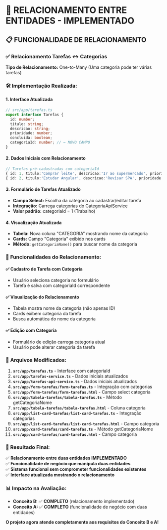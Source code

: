 # 🔗 RELACIONAMENTO ENTRE ENTIDADES - IMPLEMENTADO

## 📋 **FUNCIONALIDADE DE RELACIONAMENTO**

### ✅ **Relacionamento Tarefas ↔ Categorias**

**Tipo de Relacionamento:** One-to-Many (Uma categoria pode ter várias tarefas)

### 🛠️ **Implementação Realizada:**

#### **1. Interface Atualizada**
```typescript
// src/app/tarefas.ts
export interface Tarefas {
  id: number;
  titulo: string;
  descricao: string;
  prioridade: number;
  concluida: boolean;
  categoriaId: number; // ← NOVO CAMPO
}
```

#### **2. Dados Iniciais com Relacionamento**
```typescript
// Tarefas pré-cadastradas com categoriaId
{ id: 1, titulo:'Comprar leite', descricao:'Ir ao supermercado', prioridade:2, concluida:false, categoriaId: 1 },
{ id: 2, titulo:'Estudar Angular', descricao:'Revisar SPA', prioridade:1, concluida:false, categoriaId: 2 }
```

#### **3. Formulário de Tarefas Atualizado**
- **Campo Select:** Escolha da categoria ao cadastrar/editar tarefa
- **Integração:** Carrega categorias do CategoriaApiService
- **Valor padrão:** categoriaId = 1 (Trabalho)

#### **4. Visualização Atualizada**
- **Tabela:** Nova coluna "CATEGORIA" mostrando nome da categoria
- **Cards:** Campo "Categoria" exibido nos cards
- **Método:** `getCategoriaNome()` para buscar nome da categoria

### 🎯 **Funcionalidades do Relacionamento:**

#### **✅ Cadastro de Tarefa com Categoria**
- Usuário seleciona categoria no formulário
- Tarefa é salva com categoriaId correspondente

#### **✅ Visualização do Relacionamento**
- Tabela mostra nome da categoria (não apenas ID)
- Cards exibem categoria da tarefa
- Busca automática do nome da categoria

#### **✅ Edição com Categoria**
- Formulário de edição carrega categoria atual
- Usuário pode alterar categoria da tarefa

### 🔧 **Arquivos Modificados:**

1. **`src/app/tarefas.ts`** - Interface com categoriaId
2. **`src/app/tarefas-service.ts`** - Dados iniciais atualizados
3. **`src/app/tarefas-api-service.ts`** - Dados iniciais atualizados
4. **`src/app/form-tarefas/form-tarefas.ts`** - Integração com categorias
5. **`src/app/form-tarefas/form-tarefas.html`** - Campo select categoria
6. **`src/app/tabela-tarefas/tabela-tarefas.ts`** - Método getCategoriaNome
7. **`src/app/tabela-tarefas/tabela-tarefas.html`** - Coluna categoria
8. **`src/app/list-card-tarefas/list-card-tarefas.ts`** - Integração categorias
9. **`src/app/list-card-tarefas/list-card-tarefas.html`** - Campo categoria
10. **`src/app/card-tarefas/card-tarefas.ts`** - Método getCategoriaNome
11. **`src/app/card-tarefas/card-tarefas.html`** - Campo categoria

### 🎉 **Resultado Final:**

✅ **Relacionamento entre duas entidades IMPLEMENTADO**  
✅ **Funcionalidade de negócio que manipula duas entidades**  
✅ **Sistema funcional sem comprometer funcionalidades existentes**  
✅ **Interface atualizada mostrando o relacionamento**  

### 📊 **Impacto na Avaliação:**

- **Conceito B:** ✅ **COMPLETO** (relacionamento implementado)
- **Conceito A:** ✅ **COMPLETO** (funcionalidade de negócio com duas entidades)

**O projeto agora atende completamente aos requisitos do Conceito B e A!**
